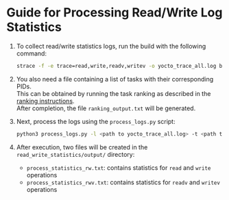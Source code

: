 # Guide for Processing Read/Write Log Statistics

1. To collect read/write statistics logs, run the build with the following command:
    ```bash
    strace -f -e trace=read,write,readv,writev -o yocto_trace_all.log bitbake core-image-minimal
    ```

2. You also need a file containing a list of tasks with their corresponding PIDs.  
   This can be obtained by running the task ranking as described in the [ranking instructions](../statistics_analyzer/README.md).  
   After completion, the file `ranking_output.txt` will be generated.

3. Next, process the logs using the `process_logs.py` script:
    ```bash
    python3 process_logs.py -l <path to yocto_trace_all.log> -t <path to ranking_output.txt>
    ```

4. After execution, two files will be created in the `read_write_statistics/output/` directory:
    - `process_statistics_rw.txt`: contains statistics for `read` and `write` operations  
    - `process_statistics_rwv.txt`: contains statistics for `readv` and `writev` operations

